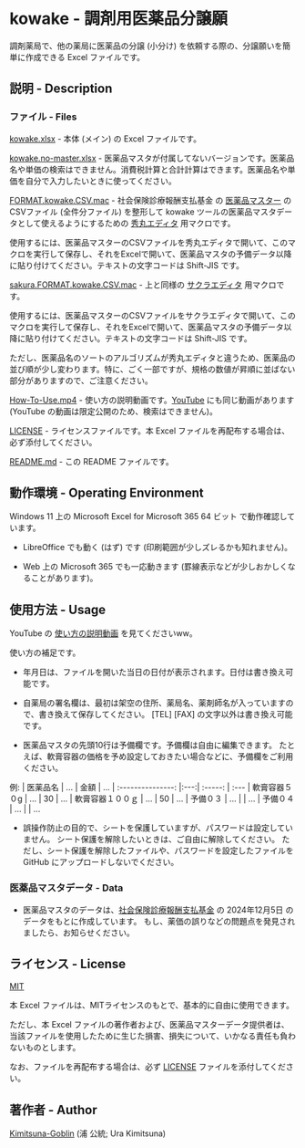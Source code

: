 # kowake - 調剤用医薬品分譲願

調剤薬局で、他の薬局に医薬品の分譲 (小分け) を依頼する際の、分譲願いを簡単に作成できる Excel ファイルです。


## 説明 - Description

### ファイル - Files

[kowake.xlsx](https://github.com/Kimitsuna-Goblin/kowake/blob/master/kowake.xlsx) - 本体 (メイン) の Excel ファイルです。

[kowake.no-master.xlsx](https://github.com/Kimitsuna-Goblin/kowake/blob/master/kowake.no-master.xlsx) - 医薬品マスタが付属してないバージョンです。医薬品名や単価の検索はできません。消費税計算と合計計算はできます。医薬品名や単価を自分で入力したいときに使ってください。

[FORMAT.kowake.CSV.mac](https://github.com/Kimitsuna-Goblin/kowake/blob/master/FORMAT.kowake.CSV.mac) - 社会保険診療報酬支払基金 の [医薬品マスター](https://www.ssk.or.jp/seikyushiharai/tensuhyo/kihonmasta/kihonmasta_04.html) のCSVファイル (全件分ファイル) を整形して kowake ツールの医薬品マスタデータとして使えるようにするための [秀丸エディタ](https://hide.maruo.co.jp/software/hidemaru.html) 用マクロです。

使用するには、医薬品マスターのCSVファイルを秀丸エディタで開いて、このマクロを実行して保存し、それをExcelで開いて、医薬品マスタの予備データ以降に貼り付けてください。テキストの文字コードは Shift-JIS です。

[sakura.FORMAT.kowake.CSV.mac](https://github.com/Kimitsuna-Goblin/kowake/blob/master/sakura.FORMAT.kowake.CSV.mac) - 上と同様の [サクラエディタ](https://sakura-editor.github.io/) 用マクロです。

使用するには、医薬品マスターのCSVファイルをサクラエディタで開いて、このマクロを実行して保存し、それをExcelで開いて、医薬品マスタの予備データ以降に貼り付けてください。テキストの文字コードは Shift-JIS です。

ただし、医薬品名のソートのアルゴリズムが秀丸エディタと違うため、医薬品の並び順が少し変わります。特に、ごく一部ですが、規格の数値が昇順に並ばない部分がありますので、ご注意ください。

[How-To-Use.mp4](https://github.com/Kimitsuna-Goblin/kowake/blob/master/How-To-Use.mp4) - 使い方の説明動画です。[YouTube](https://youtu.be/XuWe7ZRz2yQ) にも同じ動画があります (YouTube の動画は限定公開のため、検索はできません)。

[LICENSE](https://github.com/Kimitsuna-Goblin/kowake/blob/master/LICENSE) - ライセンスファイルです。本 Excel ファイルを再配布する場合は、必ず添付してください。

[README.md](https://github.com/Kimitsuna-Goblin/kowake/blob/master/README.md) - この README ファイルです。


## 動作環境 - Operating Environment

Windows 11 上の Microsoft Excel for Microsoft 365 64 ビット で動作確認しています。

+ LibreOffice でも動く (はず) です (印刷範囲が少しズレるかも知れません)。

+ Web 上の Microsoft 365 でも一応動きます (罫線表示などが少しおかしくなることがあります)。


## 使用方法 - Usage

YouTube の [使い方の説明動画](https://youtu.be/XuWe7ZRz2yQ) を見てくださいww。


使い方の補足です。

+ 年月日は、ファイルを開いた当日の日付が表示されます。日付は書き換え可能です。

+ 自薬局の署名欄は、最初は架空の住所、薬局名、薬剤師名が入っていますので、書き換えて保存してください。
  [TEL] [FAX] の文字以外は書き換え可能です。

+ 医薬品マスタの先頭10行は予備欄です。予備欄は自由に編集できます。
  たとえば、軟膏容器の価格を予め設定しておきたい場合などに、予備欄をご利用ください。

例:
| 医薬品名          | ... | 金額    | ...
| :---------------: |:---:| :-----: | :---
| 軟膏容器５０g     | ... | 30      | ...
| 軟膏容器１００ｇ  | ... | 50      | ...
| 予備０３          | ... |         | ...
| 予備０４          | ... |         | ...

+ 誤操作防止の目的で、シートを保護していますが、パスワードは設定していません。
  シート保護を解除したいときは、ご自由に解除してください。
  ただし、シート保護を解除したファイルや、パスワードを設定したファイルを GitHub にアップロードしないでください。


### 医薬品マスタデータ - Data

+ 医薬品マスタのデータは、[社会保険診療報酬支払基金](https://www.ssk.or.jp/seikyushiharai/tensuhyo/kihonmasta/kihonmasta_04.html) の 2024年12月5日 のデータをもとに作成しています。
  もし、薬価の誤りなどの問題点を発見されましたら、お知らせください。


## ライセンス - License

[MIT](https://github.com/Kimitsuna-Goblin/kowake/blob/master/LICENSE)

本 Excel ファイルは、MITライセンスのもとで、基本的に自由に使用できます。

ただし、本 Excel ファイルの著作者および、医薬品マスターデータ提供者は、
当該ファイルを使用したために生じた損害、損失について、いかなる責任も負わないものとします。

なお、ファイルを再配布する場合は、必ず [LICENSE](https://github.com/Kimitsuna-Goblin/kowake/blob/master/LICENSE) ファイルを添付してください。

## 著作者 - Author

[Kimitsuna-Goblin](https://github.com/Kimitsuna-Goblin) (浦 公統; Ura Kimitsuna)

